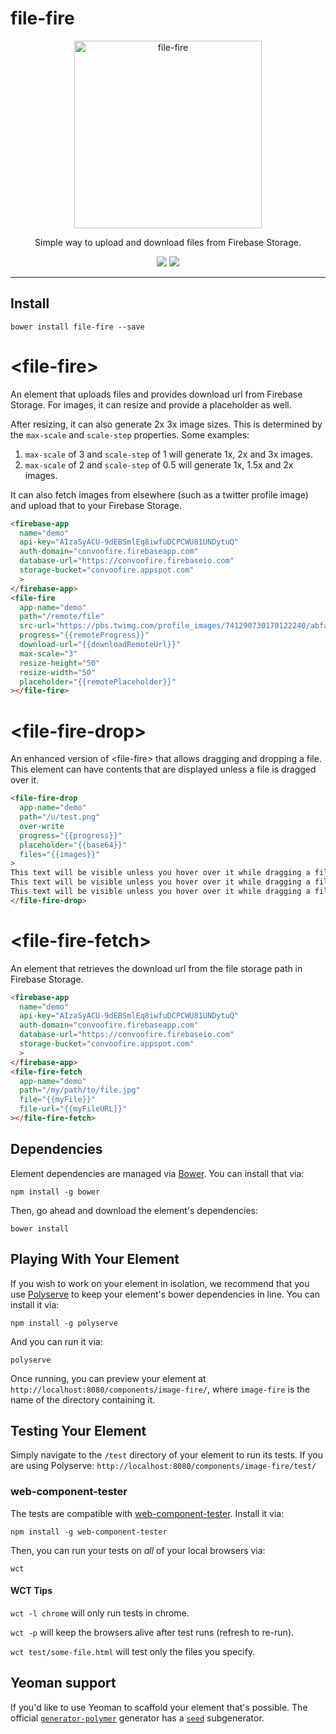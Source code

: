 # file-fire

<p align="center">
  <img alt="file-fire" src="FileFire400.png" width="300">
</p>

<p align="center">
Simple way to upload and download files from Firebase Storage.
</p>

<p align="center">
  <a href="https://webcomponents.org/element/convoo/file-fire"><img src="https://img.shields.io/badge/webcomponents.org-published-blue.svg"></a>
  <a href="https://gitter.im/convoo/general"><img src="https://img.shields.io/badge/gitter-join%20chat-brightgreen.svg"></a>
</p>

---

## Install

```
bower install file-fire --save
```

# \<file-fire\>

An element that uploads files and provides download url from Firebase Storage. For images, it can resize and provide a placeholder as well.

After resizing, it can also generate 2x 3x image sizes. This is determined by the `max-scale` and `scale-step` properties. Some examples:

1. `max-scale` of 3 and `scale-step` of 1 will generate 1x, 2x and 3x images.
1. `max-scale` of 2 and `scale-step` of 0.5 will generate 1x, 1.5x and 2x images.

It can also fetch images from elsewhere (such as a twitter profile image) and upload that to your Firebase Storage.

<!--
```
<custom-element-demo>
  <template>
    <link rel="import" href="file-fire.html">
    <link rel="import" href="../polymerfire/firebase-app.html">
    <next-code-block></next-code-block>
  </template>
</custom-element-demo>
```
-->
```html
<firebase-app
  name="demo"
  api-key="AIzaSyACU-9dEBSmlEq8iwfuDCPCWU81UNDytuQ"
  auth-domain="convoofire.firebaseapp.com"
  database-url="https://convoofire.firebaseio.com"
  storage-bucket="convoofire.appspot.com"
  >
</firebase-app>
<file-fire
  app-name="demo"
  path="/remote/file"
  src-url="https://pbs.twimg.com/profile_images/741290730170122240/abfazODg_400x400.jpg"
  progress="{{remoteProgress}}"
  download-url="{{downloadRemoteUrl}}"
  max-scale="3"
  resize-height="50"
  resize-width="50"
  placeholder="{{remotePlaceholder}}"
></file-fire>
```


# \<file-fire-drop\>

An enhanced version of \<file-fire\> that allows dragging and dropping a file. This element can have contents that are displayed unless a file is dragged over it.
<!--
```
<custom-element-demo>
  <template>
    <link rel="import" href="file-fire-drop.html">
    <link rel="import" href="../polymerfire/firebase-app.html">
    <next-code-block></next-code-block>
  </template>
</custom-element-demo>
```
-->
```html
<file-fire-drop
  app-name="demo"
  path="/u/test.png"
  over-write
  progress="{{progress}}"
  placeholder="{{base64}}"
  files="{{images}}"
>
This text will be visible unless you hover over it while dragging a file</br>
This text will be visible unless you hover over it while dragging a file</br>
This text will be visible unless you hover over it while dragging a file</br>
</file-fire-drop>
```

# \<file-fire-fetch\>

An element that retrieves the download url from the file storage path in Firebase Storage.
<!--
```
<custom-element-demo>
  <template>
    <link rel="import" href="file-fire-fetch.html">
    <link rel="import" href="../polymerfire/firebase-app.html">
    <next-code-block></next-code-block>
  </template>
</custom-element-demo>
```
-->
```html
<firebase-app
  name="demo"
  api-key="AIzaSyACU-9dEBSmlEq8iwfuDCPCWU81UNDytuQ"
  auth-domain="convoofire.firebaseapp.com"
  database-url="https://convoofire.firebaseio.com"
  storage-bucket="convoofire.appspot.com"
  >
</firebase-app>
<file-fire-fetch
  app-name="demo"
  path="/my/path/to/file.jpg"
  file="{{myFile}}"
  file-url="{{myFileURL}}"
></file-fire-fetch>
```

## Dependencies

Element dependencies are managed via [Bower](http://bower.io/). You can
install that via:

    npm install -g bower

Then, go ahead and download the element's dependencies:

    bower install


## Playing With Your Element

If you wish to work on your element in isolation, we recommend that you use
[Polyserve](https://github.com/PolymerLabs/polyserve) to keep your element's
bower dependencies in line. You can install it via:

    npm install -g polyserve

And you can run it via:

    polyserve

Once running, you can preview your element at
`http://localhost:8080/components/image-fire/`, where `image-fire` is the name of the directory containing it.


## Testing Your Element

Simply navigate to the `/test` directory of your element to run its tests. If
you are using Polyserve: `http://localhost:8080/components/image-fire/test/`

### web-component-tester

The tests are compatible with [web-component-tester](https://github.com/Polymer/web-component-tester).
Install it via:

    npm install -g web-component-tester

Then, you can run your tests on _all_ of your local browsers via:

    wct

#### WCT Tips

`wct -l chrome` will only run tests in chrome.

`wct -p` will keep the browsers alive after test runs (refresh to re-run).

`wct test/some-file.html` will test only the files you specify.


## Yeoman support

If you'd like to use Yeoman to scaffold your element that's possible. The official [`generator-polymer`](https://github.com/yeoman/generator-polymer) generator has a [`seed`](https://github.com/yeoman/generator-polymer#seed) subgenerator.